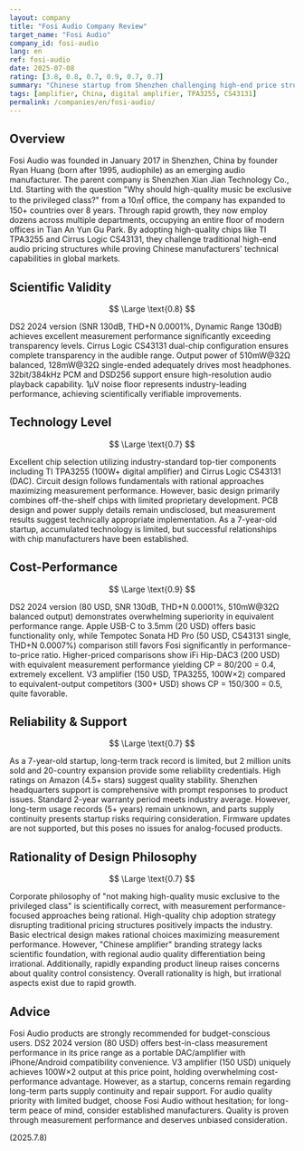 ```yaml
---
layout: company
title: "Fosi Audio Company Review"
target_name: "Fosi Audio"
company_id: fosi-audio
lang: en
ref: fosi-audio
date: 2025-07-08
rating: [3.8, 0.8, 0.7, 0.9, 0.7, 0.7]
summary: "Chinese startup from Shenzhen challenging high-end price structures with quality chips and exceptional cost-performance."
tags: [amplifier, China, digital amplifier, TPA3255, CS43131]
permalink: /companies/en/fosi-audio/
---
```


## Overview

Fosi Audio was founded in January 2017 in Shenzhen, China by founder Ryan Huang (born after 1995, audiophile) as an emerging audio manufacturer. The parent company is Shenzhen Xian Jian Technology Co., Ltd. Starting with the question "Why should high-quality music be exclusive to the privileged class?" from a 10㎡ office, the company has expanded to 150+ countries over 8 years. Through rapid growth, they now employ dozens across multiple departments, occupying an entire floor of modern offices in Tian An Yun Gu Park. By adopting high-quality chips like TI TPA3255 and Cirrus Logic CS43131, they challenge traditional high-end audio pricing structures while proving Chinese manufacturers' technical capabilities in global markets.

## Scientific Validity

$$ \Large \text{0.8} $$

DS2 2024 version (SNR 130dB, THD+N 0.0001%, Dynamic Range 130dB) achieves excellent measurement performance significantly exceeding transparency levels. Cirrus Logic CS43131 dual-chip configuration ensures complete transparency in the audible range. Output power of 510mW@32Ω balanced, 128mW@32Ω single-ended adequately drives most headphones. 32bit/384kHz PCM and DSD256 support ensure high-resolution audio playback capability. 1μV noise floor represents industry-leading performance, achieving scientifically verifiable improvements.

## Technology Level

$$ \Large \text{0.7} $$

Excellent chip selection utilizing industry-standard top-tier components including TI TPA3255 (100W+ digital amplifier) and Cirrus Logic CS43131 (DAC). Circuit design follows fundamentals with rational approaches maximizing measurement performance. However, basic design primarily combines off-the-shelf chips with limited proprietary development. PCB design and power supply details remain undisclosed, but measurement results suggest technically appropriate implementation. As a 7-year-old startup, accumulated technology is limited, but successful relationships with chip manufacturers have been established.

## Cost-Performance

$$ \Large \text{0.9} $$

DS2 2024 version (80 USD, SNR 130dB, THD+N 0.0001%, 510mW@32Ω balanced output) demonstrates overwhelming superiority in equivalent performance range. Apple USB-C to 3.5mm (20 USD) offers basic functionality only, while Tempotec Sonata HD Pro (50 USD, CS43131 single, THD+N 0.0007%) comparison still favors Fosi significantly in performance-to-price ratio. Higher-priced comparisons show iFi Hip-DAC3 (200 USD) with equivalent measurement performance yielding CP = 80/200 = 0.4, extremely excellent. V3 amplifier (150 USD, TPA3255, 100W×2) compared to equivalent-output competitors (300+ USD) shows CP = 150/300 = 0.5, quite favorable.

## Reliability & Support

$$ \Large \text{0.7} $$

As a 7-year-old startup, long-term track record is limited, but 2 million units sold and 20-country expansion provide some reliability credentials. High ratings on Amazon (4.5+ stars) suggest quality stability. Shenzhen headquarters support is comprehensive with prompt responses to product issues. Standard 2-year warranty period meets industry average. However, long-term usage records (5+ years) remain unknown, and parts supply continuity presents startup risks requiring consideration. Firmware updates are not supported, but this poses no issues for analog-focused products.

## Rationality of Design Philosophy

$$ \Large \text{0.7} $$

Corporate philosophy of "not making high-quality music exclusive to the privileged class" is scientifically correct, with measurement performance-focused approaches being rational. High-quality chip adoption strategy disrupting traditional pricing structures positively impacts the industry. Basic electrical design makes rational choices maximizing measurement performance. However, "Chinese amplifier" branding strategy lacks scientific foundation, with regional audio quality differentiation being irrational. Additionally, rapidly expanding product lineup raises concerns about quality control consistency. Overall rationality is high, but irrational aspects exist due to rapid growth.

## Advice

Fosi Audio products are strongly recommended for budget-conscious users. DS2 2024 version (80 USD) offers best-in-class measurement performance in its price range as a portable DAC/amplifier with iPhone/Android compatibility convenience. V3 amplifier (150 USD) uniquely achieves 100W×2 output at this price point, holding overwhelming cost-performance advantage. However, as a startup, concerns remain regarding long-term parts supply continuity and repair support. For audio quality priority with limited budget, choose Fosi Audio without hesitation; for long-term peace of mind, consider established manufacturers. Quality is proven through measurement performance and deserves unbiased consideration.

(2025.7.8)